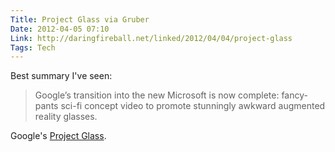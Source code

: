 ```yaml
---
Title: Project Glass via Gruber
Date: 2012-04-05 07:10
Link: http://daringfireball.net/linked/2012/04/04/project-glass
Tags: Tech
---
```

Best summary I've seen:

> Google’s transition into the new Microsoft is now complete: fancy-pants sci-fi concept video to promote stunningly awkward augmented reality glasses.

Google's [Project Glass](https://plus.google.com/111626127367496192147/posts).
